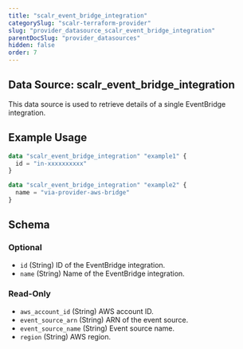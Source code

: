 ```yaml
---
title: "scalr_event_bridge_integration"
categorySlug: "scalr-terraform-provider"
slug: "provider_datasource_scalr_event_bridge_integration"
parentDocSlug: "provider_datasources"
hidden: false
order: 7
---
```

## Data Source: scalr_event_bridge_integration

This data source is used to retrieve details of a single EventBridge integration.

## Example Usage

```terraform
data "scalr_event_bridge_integration" "example1" {
  id = "in-xxxxxxxxxx"
}

data "scalr_event_bridge_integration" "example2" {
  name = "via-provider-aws-bridge"
}
```

<!-- schema generated by tfplugindocs -->
## Schema

### Optional

- `id` (String) ID of the EventBridge integration.
- `name` (String) Name of the EventBridge integration.

### Read-Only

- `aws_account_id` (String) AWS account ID.
- `event_source_arn` (String) ARN of the event source.
- `event_source_name` (String) Event source name.
- `region` (String) AWS region.
